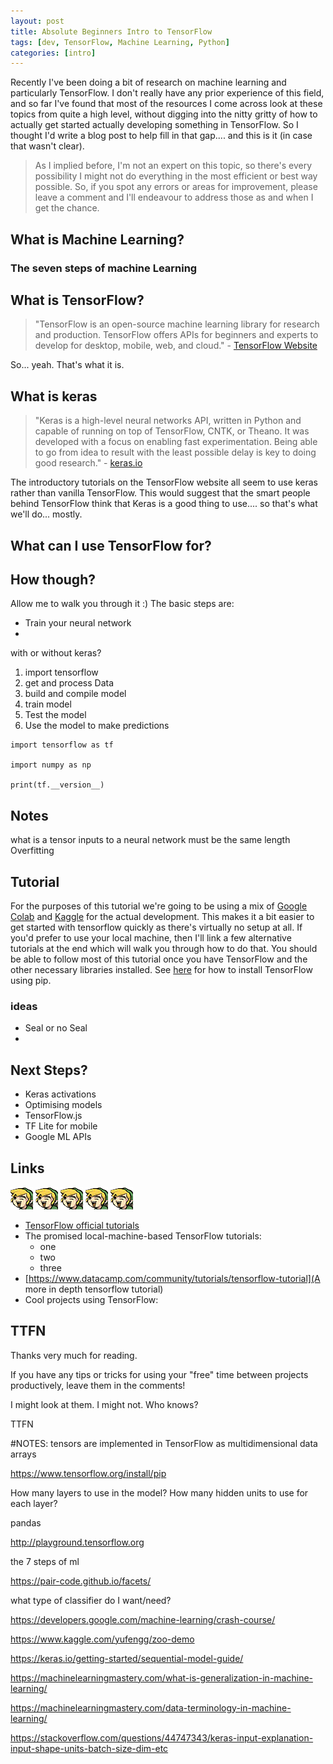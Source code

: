 ```yaml
---
layout: post
title: Absolute Beginners Intro to TensorFlow
tags: [dev, TensorFlow, Machine Learning, Python]
categories: [intro]
---
```


Recently I've been doing a bit of research on machine learning and particularly TensorFlow. I don't really have any prior experience of this field, and so far I've found that most of the resources I come across look at these topics from quite a high level, without digging into the nitty gritty of how to actually get started actually developing something in TensorFlow. So I thought I'd write a blog post to help fill in that gap.... and this is it (in case that wasn't clear).

>As I implied before, I'm not an expert on this topic, so there's every possibility I might not do everything in the most efficient or best way possible. So, if you spot any errors or areas for improvement, please leave a comment and I'll endeavour to address those as and when I get the chance.

## What is Machine Learning?
### The seven steps of machine Learning

## What is TensorFlow?
>"TensorFlow is an open-source machine learning library for research and production. TensorFlow offers APIs for beginners and experts to develop for desktop, mobile, web, and cloud." - [TensorFlow Website](https://www.tensorflow.org/tutorials/)

So... yeah. That's what it is.

## What is keras
>"Keras is a high-level neural networks API, written in Python and capable of running on top of TensorFlow, CNTK, or Theano. It was developed with a focus on enabling fast experimentation. Being able to go from idea to result with the least possible delay is key to doing good research." - [keras.io](https://keras.io/)

The introductory tutorials on the TensorFlow website all seem to use keras rather than vanilla TensorFlow. This would suggest that the smart people behind TensorFlow think that Keras is a good thing to use.... so that's what we'll do... mostly.

## What can I use TensorFlow for?

## How though?
Allow me to walk you through it :)
The basic steps are:
* Train your neural network
*

with or without keras?

1. import tensorflow
2. get and process Data
3. build and compile model
4. train model
5. Test the model
6. Use the model to make predictions

```
import tensorflow as tf

import numpy as np

print(tf.__version__)
```

## Notes
  what is a tensor
  inputs to a neural network must be the same length
  Overfitting

## Tutorial
For the purposes of this tutorial we're going to be using a mix of [Google Colab](https://colab.research.google.com) and [Kaggle](https://www.kaggle.com/) for the actual development. This makes it a bit easier to get started with tensorflow quickly as there's virtually no setup at all. If you'd prefer to use your local machine, then I'll link a few alternative tutorials at the end which will walk you through how to do that. You should be able to follow most of this tutorial once you have TensorFlow and the other necessary libraries installed. See [here](https://www.tensorflow.org/install/pip) for how to install TensorFlow using pip.

### ideas
* Seal or no Seal
*

## Next Steps?
* Keras activations
* Optimising models
* TensorFlow.js
* TF Lite for mobile
* Google ML APIs


## Links
![A rather nice picture of Link](/assets/Link.gif)
![A rather nice picture of Link](/assets/Link.gif)
![A rather nice picture of Link](/assets/Link.gif)
![A rather nice picture of Link](/assets/Link.gif)
![A rather nice picture of Link](/assets/Link.gif)
* [TensorFlow official tutorials](https://www.tensorflow.org/tutorials/)
* The promised local-machine-based TensorFlow tutorials:
  - one
  - two
  - three
* [https://www.datacamp.com/community/tutorials/tensorflow-tutorial](A more in depth tensorflow tutorial)
* Cool projects using TensorFlow:

## TTFN
Thanks very much for reading.

If you have any tips or tricks for using your "free" time between projects productively, leave them in the comments!

I might look at them. I might not. Who knows?

TTFN

#NOTES:
tensors are implemented in TensorFlow as multidimensional data arrays

https://www.tensorflow.org/install/pip

How many layers to use in the model?
How many hidden units to use for each layer?

pandas

http://playground.tensorflow.org

the 7 steps of ml

https://pair-code.github.io/facets/

what type of classifier do I want/need?


https://developers.google.com/machine-learning/crash-course/

https://www.kaggle.com/yufengg/zoo-demo

https://keras.io/getting-started/sequential-model-guide/

https://machinelearningmastery.com/what-is-generalization-in-machine-learning/

https://machinelearningmastery.com/data-terminology-in-machine-learning/

https://stackoverflow.com/questions/44747343/keras-input-explanation-input-shape-units-batch-size-dim-etc

